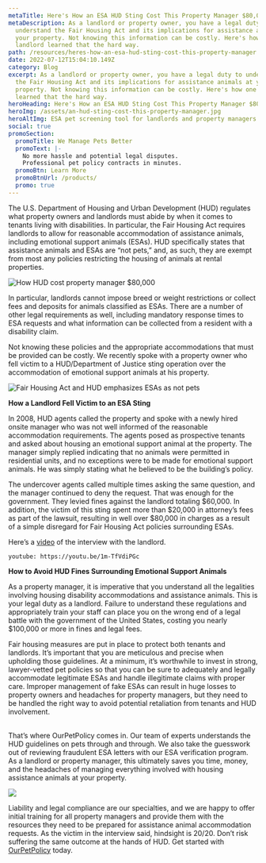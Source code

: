 ```yaml
---
metaTitle: Here's How an ESA HUD Sting Cost This Property Manager $80,000
metaDescription: As a landlord or property owner, you have a legal duty to
  understand the Fair Housing Act and its implications for assistance animals at
  your property. Not knowing this information can be costly. Here's how one
  landlord learned that the hard way.
path: /resources/heres-how-an-esa-hud-sting-cost-this-property-manager
date: 2022-07-12T15:04:10.149Z
category: Blog
excerpt: As a landlord or property owner, you have a legal duty to understand
  the Fair Housing Act and its implications for assistance animals at your
  property. Not knowing this information can be costly. Here's how one landlord
  learned that the hard way.
heroHeading: Here's How an ESA HUD Sting Cost This Property Manager $80,000
heroImg: /assets/an-hud-sting-cost-this-property-manager.jpg
heroAltImg: ESA pet screening tool for landlords and property managers
social: true
promoSection:
  promoTitle: We Manage Pets Better
  promoText: |-
    No more hassle and potential legal disputes. 
    Professional pet policy contracts in minutes.
  promoBtn: Learn More
  promoBtnUrl: /products/
  promo: true
---
```

The U.S. Department of Housing and Urban Development (HUD) regulates what property owners and landlords must abide by when it comes to tenants living with disabilities. In particular, the Fair Housing Act requires landlords to allow for reasonable accommodation of assistance animals, including emotional support animals (ESAs). HUD specifically states that assistance animals and ESAs are “not pets,” and, as such, they are exempt from most any policies restricting the housing of animals at rental properties.

![How HUD cost property manager $80,000](/assets/property-manager-penalized-for-bad-pet-policy.jpg)

In particular, landlords cannot impose breed or weight restrictions or collect fees and deposits for animals classified as ESAs. There are a number of other legal requirements as well, including mandatory response times to ESA requests and what information can be collected from a resident with a disability claim. 

Not knowing these policies and the appropriate accommodations that must be provided can be costly. We recently spoke with a property owner who fell victim to a HUD/Department of Justice sting operation over the accommodation of emotional support animals at his property.

![Fair Housing Act and HUD emphasizes ESAs as not pets](/assets/hud-compliant-pet-policies.jpg)

**How a Landlord Fell Victim to an ESA Sting**

In 2008, HUD agents called the property and spoke with a newly hired onsite manager who was not well informed of the reasonable accommodation requirements. The agents posed as prospective tenants and asked about housing an emotional support animal at the property. The manager simply replied indicating that no animals were permitted in residential units, and no exceptions were to be made for emotional support animals. He was simply stating what he believed to be the building’s policy.

The undercover agents called multiple times asking the same question, and the manager continued to deny the request. That was enough for the government. They levied fines against the landlord totaling $60,000. In addition, the victim of this sting spent more than $20,000 in attorney’s fees as part of the lawsuit, resulting in well over $80,000 in charges as a result of a simple disregard for Fair Housing Act policies surrounding ESAs.

Here’s a [video](https://www.youtube.com/watch?v=1m-TfVdiPGc&t=2s) of the interview with the landlord.

`youtube: https://youtu.be/1m-TfVdiPGc`

**How to Avoid HUD Fines Surrounding Emotional Support Animals**

As a property manager, it is imperative that you understand all the legalities involving housing disability accommodations and assistance animals. This is your legal duty as a landlord. Failure to understand these regulations and appropriately train your staff can place you on the wrong end of a legal battle with the government of the United States, costing you nearly $100,000 or more in fines and legal fees.  

Fair housing measures are put in place to protect both tenants and landlords. It’s important that you are meticulous and precise when upholding those guidelines. At a minimum, it’s worthwhile to invest in strong, lawyer-vetted pet policies so that you can be sure to adequately and legally accommodate legitimate ESAs and handle illegitimate claims with proper care. Improper management of fake ESAs can result in huge losses to property owners and headaches for property managers, but they need to be handled the right way to avoid potential retaliation from tenants and HUD involvement.

\
That’s where OurPetPolicy comes in. Our team of experts understands the HUD guidelines on pets through and through. We also take the guesswork out of reviewing fraudulent ESA letters with our ESA verification program. As a landlord or property manager, this ultimately saves you time, money, and the headaches of managing everything involved with housing assistance animals at your property.

[![](/assets/esa-verification-that-is-hud-compliant.jpg)](https://landlordtech.com/request-demo/)

Liability and legal compliance are our specialties, and we are happy to offer initial training for all property managers and provide them with the resources they need to be prepared for assistance animal accommodation requests. As the victim in the interview said, hindsight is 20/20. Don’t risk suffering the same outcome at the hands of HUD. Get started with [OurPetPolicy](https://landlordtech.com/request-demo/) today.